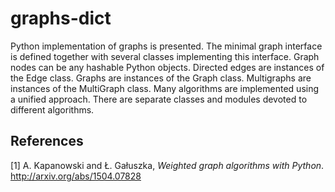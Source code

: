 graphs-dict
===========

Python implementation of graphs is presented. 
The minimal graph interface is defined together with several 
classes implementing this interface. 
Graph nodes can be any hashable Python objects. 
Directed edges are instances of the Edge class. 
Graphs are instances of the Graph class.
Multigraphs are instances of the MultiGraph class.
Many algorithms are implemented using a unified approach. 
There are separate classes and modules devoted to different algorithms.

References
----------

[1] A. Kapanowski and Ł. Gałuszka, *Weighted graph algorithms with Python*. 
http://arxiv.org/abs/1504.07828
